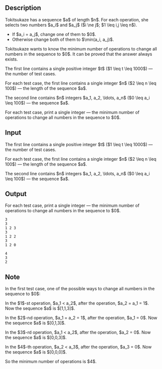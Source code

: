## Description

<div><p>Tokitsukaze has a sequence $a$ of length $n$. For each operation, she selects two numbers $a_i$ and $a_j$ ($i \ne j$; $1 \leq i,j \leq n$). </p><ul> <li> If $a_i = a_j$, change one of them to $0$. </li><li> Otherwise change both of them to $\min(a_i, a_j)$. </li></ul><p>Tokitsukaze wants to know the minimum number of operations to change all numbers in the sequence to $0$. It can be proved that the answer always exists.</p></div><div class="input-specification"><p>The first line contains a single positive integer $t$ ($1 \leq t \leq 1000$)&nbsp;— the number of test cases.</p><p>For each test case, the first line contains a single integer $n$ ($2 \leq n \leq 100$)&nbsp;— the length of the sequence $a$.</p><p>The second line contains $n$ integers $a_1, a_2, \ldots, a_n$ ($0 \leq a_i \leq 100$)&nbsp;— the sequence $a$.</p></div><div class="output-specification"><p>For each test case, print a single integer&nbsp;— the minimum number of operations to change all numbers in the sequence to $0$.</p></div>

## Input

<p>The first line contains a single positive integer $t$ ($1 \leq t \leq 1000$)&nbsp;— the number of test cases.</p><p>For each test case, the first line contains a single integer $n$ ($2 \leq n \leq 100$)&nbsp;— the length of the sequence $a$.</p><p>The second line contains $n$ integers $a_1, a_2, \ldots, a_n$ ($0 \leq a_i \leq 100$)&nbsp;— the sequence $a$.</p>

## Output

<p>For each test case, print a single integer&nbsp;— the minimum number of operations to change all numbers in the sequence to $0$.</p>





```input1
3
3
1 2 3
3
1 2 2
3
1 2 0
```




```output1
4
3
2
```



## Note

<p>In the first test case, one of the possible ways to change all numbers in the sequence to $0$:</p><p>In the $1$-st operation, $a_1 &lt; a_2$, after the operation, $a_2 = a_1 = 1$. Now the sequence $a$ is $[1,1,3]$.</p><p>In the $2$-nd operation, $a_1 = a_2 = 1$, after the operation, $a_1 = 0$. Now the sequence $a$ is $[0,1,3]$.</p><p>In the $3$-rd operation, $a_1 &lt; a_2$, after the operation, $a_2 = 0$. Now the sequence $a$ is $[0,0,3]$.</p><p>In the $4$-th operation, $a_2 &lt; a_3$, after the operation, $a_3 = 0$. Now the sequence $a$ is $[0,0,0]$.</p><p>So the minimum number of operations is $4$.</p>
